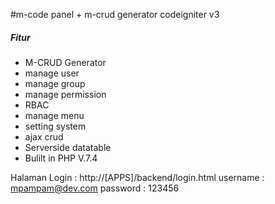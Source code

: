 #m-code panel + m-crud generator codeigniter v3
<h5>Fitur</h5>
<ul>
<li>M-CRUD Generator</li>
<li>manage user</li>
<li>manage group</li>
<li>manage permission</li>
<li>RBAC</li>
<li>manage menu</li>
<li>setting system</li>
<li>ajax crud</li>
<li>Serverside datatable</li>
<li>Bulilt in PHP V.7.4</li>
</ul>

Halaman Login : http://[APPS]/backend/login.html
username : mpampam@dev.com
password : 123456
